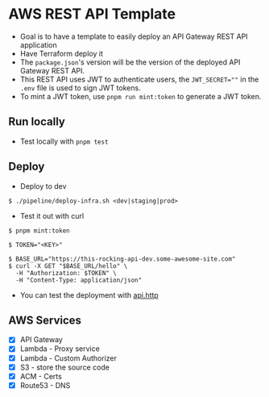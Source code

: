 # AWS REST API Template
- Goal is to have a template to easily deploy an API Gateway REST API application
- Have Terraform deploy it
- The `package.json`'s version will be the version of the deployed API Gateway REST API.
- This REST API uses JWT to authenticate users, the `JWT_SECRET=""` in the `.env` file is used to sign JWT tokens.
- To mint a JWT token, use `pnpm run mint:token` to generate a JWT token.


## Run locally
- Test locally with `pnpm test`


## Deploy
- Deploy to dev
```shell
$ ./pipeline/deploy-infra.sh <dev|staging|prod>
```

- Test it out with curl
```shell
$ pnpm mint:token

$ TOKEN="<KEY>"

$ BASE_URL="https://this-rocking-api-dev.some-awesome-site.com"
$ curl -X GET "$BASE_URL/hello" \
  -H "Authorization: $TOKEN" \
  -H "Content-Type: application/json"
```
- You can test the deployment with [api.http](./api.http)




## AWS Services
- [x] API Gateway
- [x] Lambda - Proxy service
- [x] Lambda - Custom Authorizer
- [x] S3 - store the source code
- [x] ACM - Certs
- [x] Route53 - DNS

